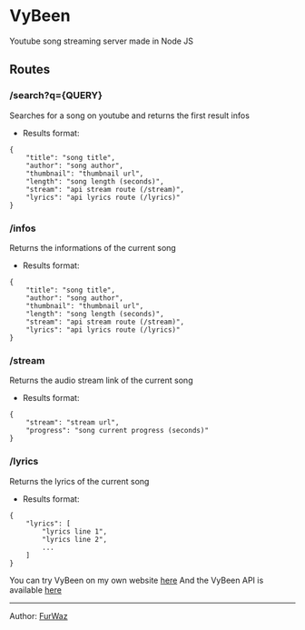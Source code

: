 # VyBeen
Youtube song streaming server made in Node JS

## Routes
### /search?q={QUERY}
Searches for a song on youtube and returns the first result infos
- Results format:
```
{
    "title": "song title",
    "author": "song author",
    "thumbnail": "thumbnail url",
    "length": "song length (seconds)",
    "stream": "api stream route (/stream)",
    "lyrics": "api lyrics route (/lyrics)"
}
```

### /infos
Returns the informations of the current song
- Results format:
```
{
    "title": "song title",
    "author": "song author",
    "thumbnail": "thumbnail url",
    "length": "song length (seconds)",
    "stream": "api stream route (/stream)",
    "lyrics": "api lyrics route (/lyrics)"
}
```

### /stream
Returns the audio stream link of the current song
- Results format:
```
{
    "stream": "stream url",
    "progress": "song current progress (seconds)"
}
```

### /lyrics
Returns the lyrics of the current song
- Results format:
```
{
    "lyrics": [
        "lyrics line 1",
        "lyrics line 2",
        ...
    ]
}
```

You can try VyBeen on my own website [here](https://furwaz.com/vybeen)
And the VyBeen API is available [here](https://vybeen.furwaz.com/)

---
Author: [FurWaz](https://github.com/FurWaz)